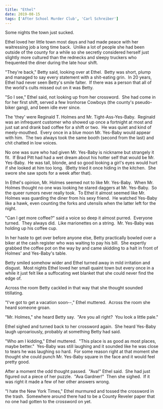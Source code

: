 ```yaml
---
title: "Ethel"
date: 2019-08-15
tags: ['After School Murder Club', 'Carl Schreiber']
---
```


Some nights the town just sucked.

Ethel loved her little town most days and had made peace with her waitressing job a long time back.  Unlike a lot of people she had been outside of the county for a while so she secretly considered herself just slightly more cultured than the rednecks and sleepy truckers who frequented the diner during the late hour shift.

"They're back," Betty said, looking over at Ethel.  Betty was short, plump and managed to say every statement with a shit-eating grin.  In 20 years, Ethel had never seen Betty's smile falter.  If there was a person that all of the world's cults missed out on it was Betty.

"So I see," Ethel said, not looking up from her crossword.  She had come in for her first shift, served a few Ironhorse Cowboys (the county's pseudo-biker gang), and been idle ever since.

The 'they' were Reginald T. Holmes and Mr. Tight-Ass-Yes-Baby.  Reginald was an infrequent customer who showed up once a fortnight at most and just sat and drank bad coffee for a shift or two.  He was quiet and kind of meely-mouthed.  Every once in a blue moon Mr. Yes-Baby would appear with him.  The two always took the same booth (second from the last) and chit chatted in low voices.

No one was sure who had given Mr. Yes-Baby is nickname but strangely it fit.  If Brad Pitt had had a wet dream about his hotter self that would be Mr. Yes-Baby.  He was tall, blonde, and so good looking a girl's eyes would hurt if she looked at him too long.  (Betty tried it once hiding in the kitchen.  She swore she saw spots for a week after that).

In Ethel's opinion, Mr. Holmes seemed not to like Mr. Yes-Baby.  When Mr. Holmes thought no one was looking he stared daggers at Mr. Yes-Baby.  So the queer rumors never really took.  To Ethel it almost seemed like Mr. Holmes was guarding the diner from his sexy friend.  He watched Yes-Baby like a hawk, even counting the forks and utensils when the latter left for the night.

"Can I get more coffee?" said a voice so deep it almost purred.  Everyone turned.  They always did.  Like marionettes on a string.  Mr. Yes-Baby was holding up his coffee cup.

In her haste to get over before anyone else, Betty practically bowled over a biker at the cash register who was waiting to pay his bill.  She expertly grabbed the coffee pot on the way by and came skidding to a halt in front of Holmes' and Yes-Baby's table.

Betty smiled somehow wider and Ethel turned away in mild irritation and disgust.  Most nights Ethel loved her small quaint town but every once in a while it just felt like a suffocating wet blanket that she could never find the edge of.

Across the room Betty cackled in that way that she thought sounded titillating.

"I've got to get a vacation soon--," Ethel muttered.  Across the room she heard someone groan.

"Mr. Holmes," she heard Betty say.  "Are you all right?  You look a little pale."

Ethel sighed and turned back to her crossword again.  She heard Yes-Baby laugh uproariously, probably at something Betty had said.

"Who am I kidding," Ethel muttered.  "This place is as good as most places, maybe better."  Yes-Baby was still laughing and it sounded like he was close to tears he was laughing so hard.  For some reason right at that moment she thought she could punch Mr. Yes-Baby square in the face and it would feel pretty good.

After a moment the odd thought passed.  "Ava!" Ethel said.  She had just figured out a piece of her puzzle.  "Ava Gardner!"  Then she sighed.  If it was right it made a few of her other answers wrong.

"I hate the New York Times," Ethel murmured and tossed the crossword in the trash.  Somewhere around there had to be a County Reveler paper that no one had gotten to the crossword on yet.
